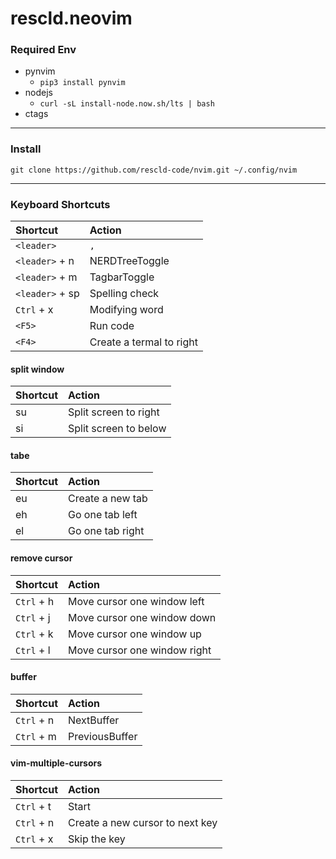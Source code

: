 # rescld.neovim

### Required Env

- pynvim
	- `pip3 install pynvim`
- nodejs
	- `curl -sL install-node.now.sh/lts | bash`
- ctags

---

### Install

```linux
git clone https://github.com/rescld-code/nvim.git ~/.config/nvim
```

---

### Keyboard Shortcuts

| Shortcut        | Action                   |
| :-              | :-                       |
| `<leader>`      | `,`                      |
| `<leader>` + n  | NERDTreeToggle           |
| `<leader>` + m  | TagbarToggle             |
| `<leader>` + sp | Spelling check           |
| `Ctrl` + x      | Modifying word           |
| `<F5>`          | Run code                 |
| `<F4>`          | Create a termal to right |

#### split window

| Shortcut | Action                |
| :-       | :-                    |
| su       | Split screen to right |
| si       | Split screen to below |

#### tabe

| Shortcut | Action           |
| :-       | :-               |
| eu       | Create a new tab |
| eh       | Go one tab left  |
| el       | Go one tab right |

#### remove cursor

| Shortcut   | Action                       |
| :-         | :-                           |
| `Ctrl` + h | Move cursor one window left  |
| `Ctrl` + j | Move cursor one window down  |
| `Ctrl` + k | Move cursor one window up    |
| `Ctrl` + l | Move cursor one window right |

#### buffer

| Shortcut   | Action         |
| :-         | :-             |
| `Ctrl` + n | NextBuffer     |
| `Ctrl` + m | PreviousBuffer |

#### vim-multiple-cursors

| Shortcut   | Action                          |
| :-         | :-                              |
| `Ctrl` + t | Start                           |
| `Ctrl` + n | Create a new cursor to next key |
| `Ctrl` + x | Skip the key                    |
